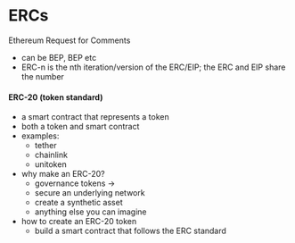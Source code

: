 # ERCs

Ethereum Request for Comments

* can be BEP, BEP etc
* ERC-n is the nth iteration/version of the ERC/EIP; the ERC and EIP share the number

#### ERC-20 (token standard)
* a smart contract that represents a token
* both a token and smart contract
* examples:
    * tether
    * chainlink
    * unitoken
* why make an ERC-20?
    * governance tokens -> 
    * secure an underlying network
    * create a synthetic asset
    * anything else you can imagine
* how to create an ERC-20 token
    * build a smart contract that follows the ERC standard